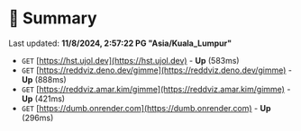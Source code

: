 # 📖 Summary
Last updated: **11/8/2024, 2:57:22 PG "Asia/Kuala_Lumpur"**

- `GET` [https://hst.ujol.dev](https://hst.ujol.dev) - **Up** (583ms)
- `GET` [https://reddviz.deno.dev/gimme](https://reddviz.deno.dev/gimme) - **Up** (888ms)
- `GET` [https://reddviz.amar.kim/gimme](https://reddviz.amar.kim/gimme) - **Up** (421ms)
- `GET` [https://dumb.onrender.com](https://dumb.onrender.com) - **Up** (296ms)
